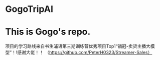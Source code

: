 # GogoTripAI
# This is Gogo's repo.
项目的学习路线来自书生浦语第三期训练营优秀项目Top1“销冠-卖货主播大模型”！!感谢大佬！！
（https://github.com/PeterH0323/Streamer-Sales）
